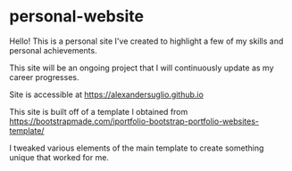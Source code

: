 # personal-website
Hello! This is a personal site I've created to highlight a few of my skills and personal achievements. 

This site will be an ongoing project that I will continuously update as my career progresses. 

Site is accessible at https://alexandersuglio.github.io

This site is built off of a template I obtained from https://bootstrapmade.com/iportfolio-bootstrap-portfolio-websites-template/

I tweaked various elements of the main template to create something unique that worked for me. 
